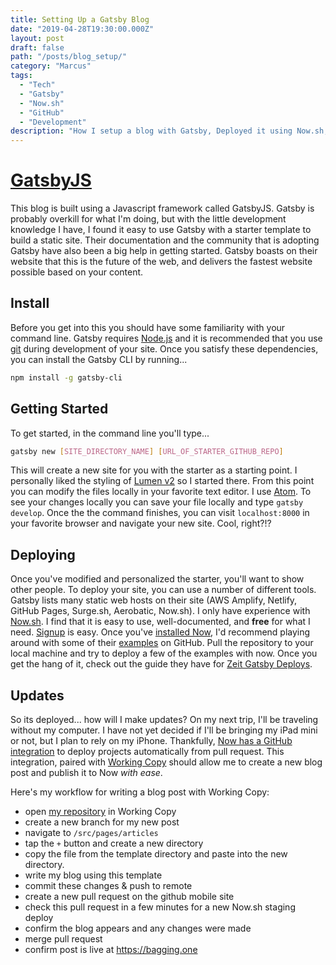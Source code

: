 ```yaml
---
title: Setting Up a Gatsby Blog
date: "2019-04-28T19:30:00.000Z"
layout: post
draft: false
path: "/posts/blog_setup/"
category: "Marcus"
tags:
  - "Tech"
  - "Gatsby"
  - "Now.sh"
  - "GitHub"
  - "Development"
description: "How I setup a blog with Gatsby, Deployed it using Now.sh, and write posts from my iPhone with Markdown"
---
```


# [GatsbyJS](https://www.gatsbyjs.org/)

This blog is built using a Javascript framework called GatsbyJS. Gatsby is probably overkill for what I'm doing, but with the little development knowledge I have, I found it easy to use Gatsby with a starter template to build a static site. Their documentation and the community that is adopting Gatsby have also been a big help in getting started. Gatsby boasts on their website that this is the future of the web, and delivers the fastest website possible based on your content.

## Install

Before you get into this you should have some familiarity with your command line. Gatsby requires [Node.js](https://www.gatsbyjs.org/tutorial/part-zero/#install-nodejs) and it is recommended that you use [git](https://www.gatsbyjs.org/tutorial/part-zero/#install-git) during development of your site. Once you satisfy these dependencies, you can install the Gatsby CLI by running...
```bash
npm install -g gatsby-cli
```

## Getting Started

To get started, in the command line you'll type...

```bash
gatsby new [SITE_DIRECTORY_NAME] [URL_OF_STARTER_GITHUB_REPO]
```

This will create a new site for you with the starter as a starting point. I personally liked the styling of [Lumen v2](https://github.com/GatsbyCentral/gatsby-v2-starter-lumen) so I started there. From this point you can modify the files locally in your favorite text editor. I use [Atom](https://atom.io/). To see your changes locally you can save your file locally and type `gatsby develop`. Once the the command finishes, you can visit `localhost:8000` in your favorite browser and navigate your new site. Cool, right?!?

## Deploying

Once you've modified and personalized the starter, you'll want to show other people. To deploy your site, you can use a number of different tools. Gatsby lists many static web hosts on their site (AWS Amplify, Netlify, GitHub Pages, Surge.sh, Aerobatic, Now.sh). I only have experience with [Now.sh](https://zeit.co/now). I find that it is easy to use, well-documented, and **free** for what I need. [Signup](https://zeit.co/signup) is easy. Once you've [installed Now](https://zeit.co/docs/v2/getting-started/installation/), I'd recommend playing around with some of their [examples](https://github.com/zeit/now-examples) on GitHub. Pull the repository to your local machine and try to deploy a few of the examples with now. Once you get the hang of it, check out the guide they have for [Zeit Gatsby Deploys](https://zeit.co/guides/deploying-gatsby-with-now).

## Updates

So its deployed... how will I make updates? On my next trip, I'll be traveling without my computer. I have not yet decided if I'll be bringing my iPad mini or not, but I plan to rely on my iPhone. Thankfully, [Now has a GitHub integration](https://zeit.co/github) to deploy projects automatically from pull request. This integration, paired with [Working Copy](https://workingcopyapp.com/) should allow me to create a new blog post and publish it to Now _with ease_.

Here's my workflow for writing a blog post with Working Copy:
- open [my repository](https://github.com/marcusalfred/onebagging-gatsby-now) in Working Copy
- create a new branch for my new post
- navigate to `/src/pages/articles`
- tap the ` + ` button and create a new directory
- copy the file from the template directory and paste into the new directory.
- write my blog using this template
- commit these changes & push to remote
- create a new pull request on the github mobile site
- check this pull request in a few minutes for a new Now.sh staging deploy
- confirm the blog appears and any changes were made
- merge pull request
- confirm post is live at https://bagging.one
